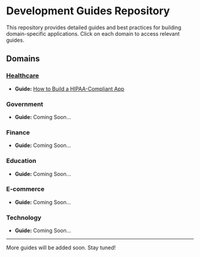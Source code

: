 
# Development Guides Repository

This repository provides detailed guides and best practices for building domain-specific applications. Click on each domain to access relevant guides.

## Domains

### [Healthcare](https://github.com/Leulyakot/blogs/tree/master/healthcare)
- **Guide:** [How to Build a HIPAA-Compliant App](https://github.com/Leulyakot/blogs/blob/master/healthcare/HIPAA_Compliant_App_Development_Guide.md)

### Government
- **Guide:** Coming Soon...

### Finance
- **Guide:** Coming Soon...

### Education
- **Guide:** Coming Soon...

### E-commerce
- **Guide:** Coming Soon...

### Technology
- **Guide:** Coming Soon...

---

More guides will be added soon. Stay tuned!

